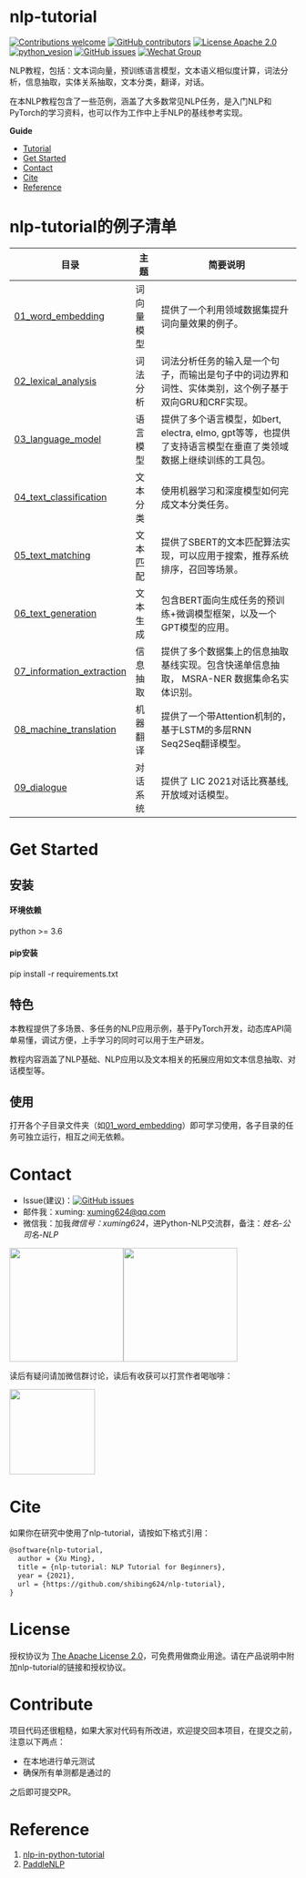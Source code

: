 # nlp-tutorial
[![Contributions welcome](https://img.shields.io/badge/contributions-welcome-brightgreen.svg)](CONTRIBUTING.md)
[![GitHub contributors](https://img.shields.io/github/contributors/shibing624/nlp-tutorial.svg)](https://github.com/shibing624/nlp-tutorial/graphs/contributors)
[![License Apache 2.0](https://img.shields.io/badge/license-Apache%202.0-blue.svg)](LICENSE)
[![python_vesion](https://img.shields.io/badge/Python-3.5%2B-green.svg)](requirements.txt)
[![GitHub issues](https://img.shields.io/github/issues/shibing624/nlp-tutorial.svg)](https://github.com/shibing624/nlp-tutorial/issues)
[![Wechat Group](http://vlog.sfyc.ltd/wechat_everyday/wxgroup_logo.png?imageView2/0/w/60/h/20)](#Contact)

NLP教程，包括：文本词向量，预训练语言模型，文本语义相似度计算，词法分析，信息抽取，实体关系抽取，文本分类，翻译，对话。


在本NLP教程包含了一些范例，涵盖了大多数常见NLP任务，是入门NLP和PyTorch的学习资料，也可以作为工作中上手NLP的基线参考实现。


**Guide**

- [Tutorial](#nlp-tutorial的例子清单)
- [Get Started](#get-started)
- [Contact](#Contact)
- [Cite](#Cite)
- [Reference](#reference)

# nlp-tutorial的例子清单

| **目录**   | **主题**          | 简要说明                             |
| ------------------------- | ------------------ | ----------------------------------- |
| [01_word_embedding](01_word_embedding)         | 词向量模型    | 提供了一个利用领域数据集提升词向量效果的例子。 |
| [02_lexical_analysis](02_lexical_analysis)       | 词法分析    | 词法分析任务的输入是一个句子，而输出是句子中的词边界和词性、实体类别，这个例子基于双向GRU和CRF实现。 |
| [03_language_model](03_language_model)         | 语言模型    | 提供了多个语言模型，如bert, electra, elmo, gpt等等，也提供了支持语言模型在垂直了类领域数据上继续训练的工具包。 |
| [04_text_classification](04_text_classification)    | 文本分类    | 使用机器学习和深度模型如何完成文本分类任务。 |
| [05_text_matching](05_text_matching)          | 文本匹配    | 提供了SBERT的文本匹配算法实现，可以应用于搜索，推荐系统排序，召回等场景。 |
| [06_text_generation](06_text_generation)        | 文本生成    | 包含BERT面向生成任务的预训练+微调模型框架，以及一个GPT模型的应用。 |
| [07_information_extraction](07_information_extraction) | 信息抽取    | 提供了多个数据集上的信息抽取基线实现。包含快递单信息抽取， MSRA-NER 数据集命名实体识别。 |
| [08_machine_translation](08_machine_translation)    | 机器翻译    | 提供了一个带Attention机制的，基于LSTM的多层RNN Seq2Seq翻译模型。 |
| [09_dialogue](09_dialogue)               | 对话系统    | 提供了 LIC 2021对话比赛基线, 开放域对话模型。|


# Get Started

## 安装
#### 环境依赖
python >= 3.6

#### pip安装
pip install -r requirements.txt

## 特色
本教程提供了多场景、多任务的NLP应用示例，基于PyTorch开发，动态库API简单易懂，调试方便，上手学习的同时可以用于生产研发。 

教程内容涵盖了NLP基础、NLP应用以及文本相关的拓展应用如文本信息抽取、对话模型等。

## 使用
打开各个子目录文件夹（如[01_word_embedding](01_word_embedding)）即可学习使用，各子目录的任务可独立运行，相互之间无依赖。

# Contact

- Issue(建议)：[![GitHub issues](https://img.shields.io/github/issues/shibing624/nlp-tutorial.svg)](https://github.com/shibing624/nlp-tutorial/issues)
- 邮件我：xuming: xuming624@qq.com
- 微信我：加我*微信号：xuming624*，进Python-NLP交流群，备注：*姓名-公司名-NLP*

<img src="http://42.193.145.218/github_data/nlp_wechatgroup_erweima1.png" width="200" /><img src="http://42.193.145.218/github_data/xm_wechat_erweima.png" width="200" />

读后有疑问请加微信群讨论，读后有收获可以打赏作者喝咖啡：

<img src="http://42.193.145.218/github_data/xm_wechat_zhifu.png" width="150" />


# Cite

如果你在研究中使用了nlp-tutorial，请按如下格式引用：

```latex
@software{nlp-tutorial,
  author = {Xu Ming},
  title = {nlp-tutorial: NLP Tutorial for Beginners},
  year = {2021},
  url = {https://github.com/shibing624/nlp-tutorial},
}
```

# License


授权协议为 [The Apache License 2.0](/LICENSE)，可免费用做商业用途。请在产品说明中附加nlp-tutorial的链接和授权协议。


# Contribute
项目代码还很粗糙，如果大家对代码有所改进，欢迎提交回本项目，在提交之前，注意以下两点：

 - 在本地进行单元测试
 - 确保所有单测都是通过的

之后即可提交PR。

# Reference

1. [nlp-in-python-tutorial](https://github.com/adashofdata/nlp-in-python-tutorial)
2. [PaddleNLP](https://github.com/PaddlePaddle/PaddleNLP)
